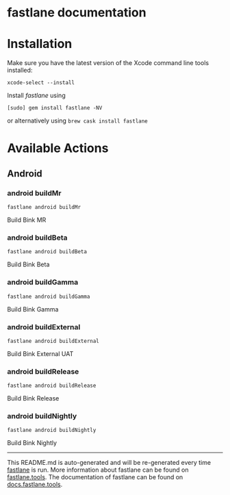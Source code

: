 fastlane documentation
================
# Installation

Make sure you have the latest version of the Xcode command line tools installed:

```
xcode-select --install
```

Install _fastlane_ using
```
[sudo] gem install fastlane -NV
```
or alternatively using `brew cask install fastlane`

# Available Actions
## Android
### android buildMr
```
fastlane android buildMr
```
Build Bink MR
### android buildBeta
```
fastlane android buildBeta
```
Build Bink Beta
### android buildGamma
```
fastlane android buildGamma
```
Build Bink Gamma
### android buildExternal
```
fastlane android buildExternal
```
Build Bink External UAT
### android buildRelease
```
fastlane android buildRelease
```
Build Bink Release
### android buildNightly
```
fastlane android buildNightly
```
Build Bink Nightly

----

This README.md is auto-generated and will be re-generated every time [fastlane](https://fastlane.tools) is run.
More information about fastlane can be found on [fastlane.tools](https://fastlane.tools).
The documentation of fastlane can be found on [docs.fastlane.tools](https://docs.fastlane.tools).
